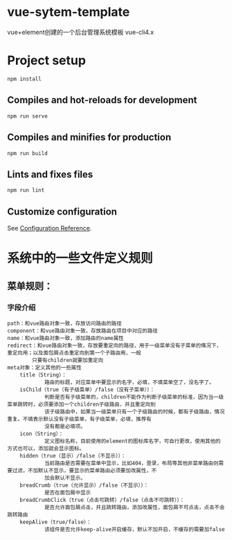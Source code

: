 # vue-sytem-template
vue+element创建的一个后台管理系统模板
vue-cli4.x

# Project setup
```
npm install
```

## Compiles and hot-reloads for development
```
npm run serve
```

## Compiles and minifies for production
```
npm run build
```

## Lints and fixes files
```
npm run lint
```

## Customize configuration
See [Configuration Reference](https://cli.vuejs.org/config/).



# 系统中的一些文件定义规则
## 菜单规则：
### 字段介绍
    path：和vue路由对象一致，存放访问路由的路径
    component：和vue路由对象一致，存放路由在项目中对应的路径
    name：和vue路由对象一致，添加路由的name属性
    redirect：和vue路由对象一致，存放要重定向的路径，用于一级菜单没有子菜单的情况下，重定向用；以及面包屑点击重定向到第一个子路由用，一般
            只要有children就要加重定向
    meta对象：定义其他的一些属性
        title（String）：
                路由的标题，对应菜单中要显示的名字，必填，不填菜单空了，没名字了。
        isChild（true（有子级菜单）/false（没有子菜单））：
                判断是否有子级菜单的，children不能作为判断子级菜单的标准，因为当一级菜单跳转时，必须要添加一个children子级路由，并且重定向到
                该子级路由中，如果当一级菜单只有一个子级路由的时候，都有子级路由，情况重复。不填表示默认没有子级菜单，有子级菜单，必填，推荐有
                没有都是必填项。
        icon（String）：
                定义图标名称，目前使用的element的图标库名字，可自行更改，使用其他的方式也可以，添加就会显示图标。
        hidden（true（显示）/false（不显示））：
                当前路由是否需要在菜单中显示，比如404，登录，布局等其他非菜单路由则需要过滤，不加默认不显示，要显示的菜单路由必须要加改属性，不
                加会默认不显示。
        breadCrumb（true（允许显示）/false（不显示））：
                是否在面包屑中显示
        breadCrumbClick（true（点击可跳转）/false（点击不可跳转））：
                是否允许面包屑点击，并且跳转路由，添加改属性，面包屑不可点击，点击不会跳转路由
        keepAlive（true/false）：
                该组件是否允许keep-alive开启缓存，默认不加开启，不缓存的需要加false

            

